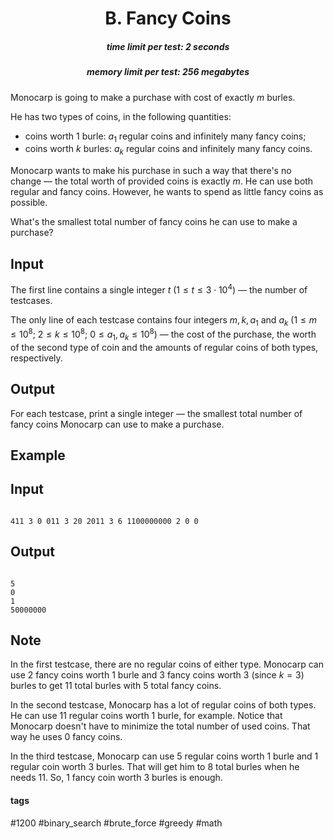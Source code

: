 <h1 style='text-align: center;'> B. Fancy Coins</h1>

<h5 style='text-align: center;'>time limit per test: 2 seconds</h5>
<h5 style='text-align: center;'>memory limit per test: 256 megabytes</h5>

Monocarp is going to make a purchase with cost of exactly $m$ burles.

He has two types of coins, in the following quantities: 

* coins worth $1$ burle: $a_1$ regular coins and infinitely many fancy coins;
* coins worth $k$ burles: $a_k$ regular coins and infinitely many fancy coins.

Monocarp wants to make his purchase in such a way that there's no change — the total worth of provided coins is exactly $m$. He can use both regular and fancy coins. However, he wants to spend as little fancy coins as possible.

What's the smallest total number of fancy coins he can use to make a purchase?

## Input

The first line contains a single integer $t$ ($1 \le t \le 3 \cdot 10^4$) — the number of testcases.

The only line of each testcase contains four integers $m, k, a_1$ and $a_k$ ($1 \le m \le 10^8$; $2 \le k \le 10^8$; $0 \le a_1, a_k \le 10^8$) — the cost of the purchase, the worth of the second type of coin and the amounts of regular coins of both types, respectively.

## Output

For each testcase, print a single integer — the smallest total number of fancy coins Monocarp can use to make a purchase.

## Example

## Input


```

411 3 0 011 3 20 2011 3 6 1100000000 2 0 0
```
## Output


```

5
0
1
50000000

```
## Note

In the first testcase, there are no regular coins of either type. Monocarp can use $2$ fancy coins worth $1$ burle and $3$ fancy coins worth $3$ (since $k=3$) burles to get $11$ total burles with $5$ total fancy coins.

In the second testcase, Monocarp has a lot of regular coins of both types. He can use $11$ regular coins worth $1$ burle, for example. Notice that Monocarp doesn't have to minimize the total number of used coins. That way he uses $0$ fancy coins.

In the third testcase, Monocarp can use $5$ regular coins worth $1$ burle and $1$ regular coin worth $3$ burles. That will get him to $8$ total burles when he needs $11$. So, $1$ fancy coin worth $3$ burles is enough.



#### tags 

#1200 #binary_search #brute_force #greedy #math 
